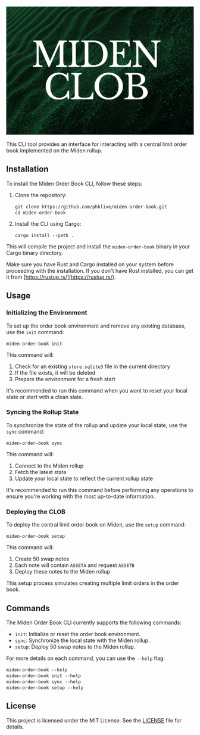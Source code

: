 ![Miden CLOB logo](assets/logo.jpeg)

This CLI tool provides an interface for interacting with a central limit order book implemented on the Miden rollup.

## Installation

To install the Miden Order Book CLI, follow these steps:

1. Clone the repository:
   ```
   git clone https://github.com/phklive/miden-order-book.git
   cd miden-order-book
   ```

2. Install the CLI using Cargo:
   ```
   cargo install --path .
   ```

This will compile the project and install the `miden-order-book` binary in your Cargo binary directory.

Make sure you have Rust and Cargo installed on your system before proceeding with the installation. If you don't have Rust installed, you can get it from [https://rustup.rs/](https://rustup.rs/).

## Usage

### Initializing the Environment

To set up the order book environment and remove any existing database, use the `init` command:

```
miden-order-book init
```

This command will:
1. Check for an existing `store.sqlite3` file in the current directory
2. If the file exists, it will be deleted
3. Prepare the environment for a fresh start

It's recommended to run this command when you want to reset your local state or start with a clean slate.

### Syncing the Rollup State

To synchronize the state of the rollup and update your local state, use the `sync` command:

```
miden-order-book sync
```

This command will:
1. Connect to the Miden rollup
2. Fetch the latest state
3. Update your local state to reflect the current rollup state

It's recommended to run this command before performing any operations to ensure you're working with the most up-to-date information.

### Deploying the CLOB

To deploy the central limit order book on Miden, use the `setup` command:

```
miden-order-book setup
```

This command will:
1. Create 50 swap notes
2. Each note will contain `ASSETA` and request `ASSETB`
3. Deploy these notes to the Miden rollup

This setup process simulates creating multiple limit orders in the order book.

## Commands

The Miden Order Book CLI currently supports the following commands:

- `init`: Initialize or reset the order book environment.
- `sync`: Synchronize the local state with the Miden rollup.
- `setup`: Deploy 50 swap notes to the Miden rollup.

For more details on each command, you can use the `--help` flag:

```
miden-order-book --help
miden-order-book init --help
miden-order-book sync --help
miden-order-book setup --help
```

## License

This project is licensed under the MIT License. See the [LICENSE](LICENSE) file for details.
